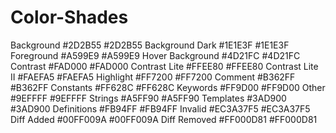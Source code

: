 # Color-Shades
Background	#2D2B55 #2D2B55
Background Dark	#1E1E3F #1E1E3F
Foreground	#A599E9 #A599E9
Hover Background	#4D21FC #4D21FC
Contrast	#FAD000 #FAD000
Contrast Lite	#FFEE80 #FFEE80
Contrast Lite II	#FAEFA5 #FAEFA5
Highlight	#FF7200 #FF7200
Comment	#B362FF #B362FF
Constants	#FF628C #FF628C
Keywords	#FF9D00 #FF9D00
Other	#9EFFFF #9EFFFF
Strings	#A5FF90 #A5FF90
Templates	#3AD900 #3AD900
Definitions	#FB94FF #FB94FF
Invalid	#EC3A37F5 #EC3A37F5
Diff Added	#00FF009A #00FF009A
Diff Removed	#FF000D81 #FF000D81
